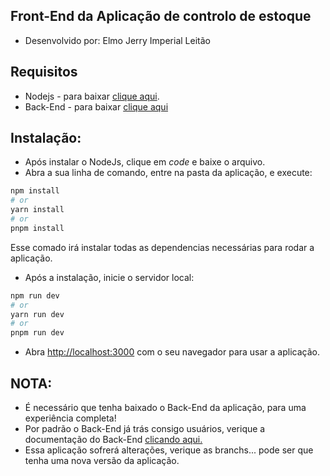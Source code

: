 ## Front-End da Aplicação de controlo de estoque

- Desenvolvido por: Elmo Jerry Imperial Leitão

## Requisitos

- Nodejs - para baixar [clique aqui](https://nodejs.org/en/download/current).
- Back-End - para baixar [clique aqui](https://github.com/elmojerry88/api_stock)

## Instalação:

- Após instalar o NodeJs, clique em *code* e baixe o arquivo.
- Abra a sua linha de comando, entre na pasta da aplicação, e execute:



```bash
npm install
# or
yarn install
# or
pnpm install
```
Esse comado irá instalar todas as dependencias necessárias para rodar a aplicação.

- Após a instalação, inicie o servidor local:

```bash
npm run dev
# or
yarn run dev
# or
pnpm run dev
```

- Abra [http://localhost:3000](http://localhost:3000) com o seu navegador para usar a aplicação.


## NOTA:

- É necessário que tenha baixado o Back-End da aplicação, para uma experiência completa!
- Por padrão o Back-End já trás consigo usuários, verique a documentação do Back-End [clicando aqui.](https://github.com/elmojerry88/api_stock)
- Essa aplicação sofrerá alterações, verique as branchs... pode ser que tenha uma nova versão da aplicação.

